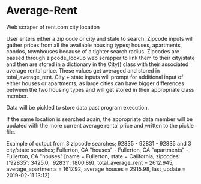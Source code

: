 # Average-Rent
Web scraper of rent.com city location

User enters either a zip code or city and state to search.
Zipcode inputs will gather prices from all the available housing types; houses, apartments, condos, townhouses because of a tighter search radius.
Zipcodes are passed through zipcode_lookup web scrapper to link them to their city/state and then are stored in a dictionary in the City() class with their associated average rental price. These values get averaged and stored in total_average_rent.
City + state inputs will prompt for additional input of either houses or apartments, as large cities can have bigger differences between the two housing types and will get stored in their appropriate class member.

Data will be pickled to store data past program execution.

If the same location is searched again, the appropriate data member will be updated with the more current average rental price and written to the pickle file.

Example of output from 3 zipcode searches; 92835 - 92831 - 92835 and 3 city/state seraches; Fullerton, CA "houses" - Fullerton, CA "apartments" - Fullerton, CA "houses"
[name = Fullerton, state = California, zipcodes: {'92835': 3425.0, '92831': 1800.89}, total_average_rent = 2612.945, average_apartments = 1617.92, average houses = 2915.98, last_update = 2019-02-11 13:12]
